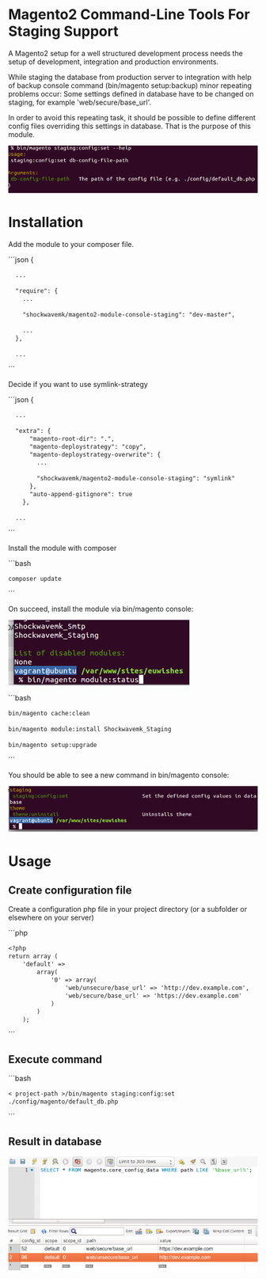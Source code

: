 # Magento2 Command-Line Tools For Staging Support

A Magento2 setup for a well structured development process needs the setup of development, integration and production environments.

While staging the database from production server to integration with help of backup console command (bin/magento setup:backup) minor repeating problems occur:
Some settings defined in database have to be changed on staging, for example 'web/secure/base_url'.

In order to avoid this repeating task, it should be possible to define different config files overriding this settings in database.
That is the purpose of this module.

![](./files/command-details.png)

# Installation

Add the module to your composer file.

´´´json
    {
      
      ...
      
      "require": {
        ...
        
        "shockwavemk/magento2-module-console-staging": "dev-master",
        
        ...
      },
      
      ...

´´´

Decide if you want to use symlink-strategy

´´´json
    {
      
      ...
      
      "extra": {
          "magento-root-dir": ".",
          "magento-deploystrategy": "copy",
          "magento-deploystrategy-overwrite": {
            ...
            
            "shockwavemk/magento2-module-console-staging": "symlink"
          },
          "auto-append-gitignore": true
        },
      
      ...

´´´

Install the module with composer

´´´bash

    composer update

´´´

On succeed, install the module via bin/magento console:

![](./files/module-status.png)

´´´bash

    bin/magento cache:clean
    
    bin/magento module:install Shockwavemk_Staging
    
    bin/magento setup:upgrade

´´´

You should be able to see a new command in bin/magento console:

![](./files/new-command.png)


# Usage

## Create configuration file

Create a configuration php file in your project directory (or a subfolder or elsewhere on your server)

´´´php

    <?php
    return array (
        'default' =>
            array(
                '0' => array(
                    'web/unsecure/base_url' => 'http://dev.example.com',
                    'web/secure/base_url' => 'https://dev.example.com'
                )
            )
        );
        
´´´

## Execute command

´´´bash

    < project-path >/bin/magento staging:config:set ./config/magento/default_db.php
    
´´´

## Result in database

![](./files/result-in-database.png)